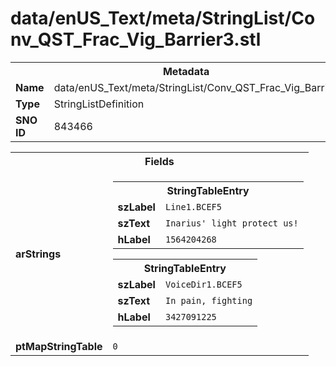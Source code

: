 <h1>data/enUS_Text/meta/StringList/Conv_QST_Frac_Vig_Barrier3.stl</h1><table><tr><th colspan="100%">Metadata</th></tr><tr><td><b>Name</b></td><td>data/enUS_Text/meta/StringList/Conv_QST_Frac_Vig_Barrier3.stl</td></tr><tr><td><b>Type</b></td><td>StringListDefinition</td></tr><tr><td><b>SNO ID</b></td><td>843466</td></tr></table>

<table><tr><th colspan="100%">Fields</th></tr><tr><td><b>arStrings</b></td><td><table><tr><th colspan="100%">StringTableEntry</th></tr><tr><td><b>szLabel</b></td><td><code>Line1.BCEF5</code></td></tr><tr><td><b>szText</b></td><td><code>Inarius' light protect us!</code></td></tr><tr><td><b>hLabel</b></td><td><code>1564204268</code></td></tr></table>


<table><tr><th colspan="100%">StringTableEntry</th></tr><tr><td><b>szLabel</b></td><td><code>VoiceDir1.BCEF5</code></td></tr><tr><td><b>szText</b></td><td><code>In pain, fighting</code></td></tr><tr><td><b>hLabel</b></td><td><code>3427091225</code></td></tr></table>


</td></tr><tr><td><b>ptMapStringTable</b></td><td><code>0</code></td></tr></table>

